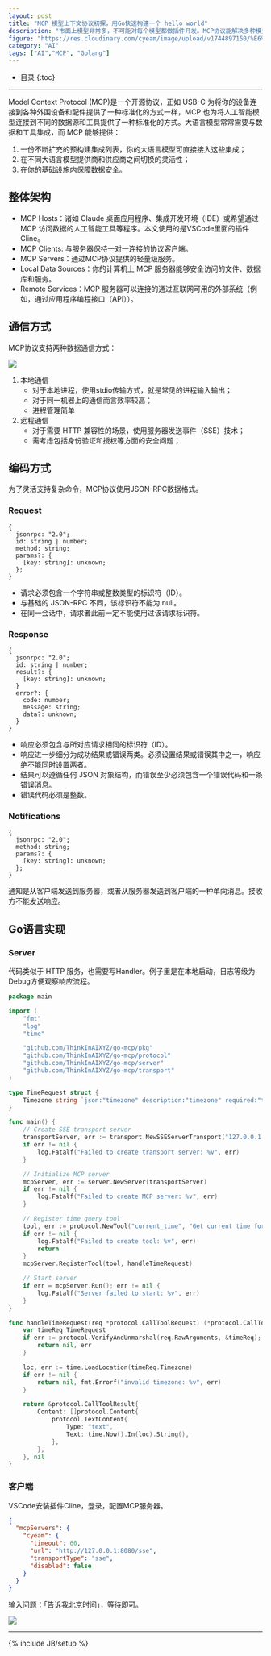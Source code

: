 ```yaml
---
layout: post
title: "MCP 模型上下文协议初探，用Go快速构建一个 hello world"
description: "市面上模型非常多，不可能对每个模型都做插件开发。MCP协议能解决多种模型统一接入模型的问题。本文初步介绍了MCP协议、场景、用CLINE搭一个例子。"
figure: "https://res.cloudinary.com/cyeam/image/upload/v1744897150/%E6%88%AA%E5%B1%8F2025-04-17_21.37.49_zysdtr.png"
category: "AI"
tags: ["AI","MCP", "Golang"]
---
```


* 目录
{:toc}
---

Model Context Protocol (MCP)是一个开源协议，正如 USB-C 为将你的设备连接到各种外围设备和配件提供了一种标准化的方式一样，MCP 也为将人工智能模型连接到不同的数据源和工具提供了一种标准化的方式。大语言模型常常需要与数据和工具集成，而 MCP 能够提供：
1. 一份不断扩充的预构建集成列表，你的大语言模型可直接接入这些集成；
2. 在不同大语言模型提供商和供应商之间切换的灵活性；
3. 在你的基础设施内保障数据安全。

## 整体架构

- MCP Hosts：诸如 Claude 桌面应用程序、集成开发环境（IDE）或希望通过 MCP 访问数据的人工智能工具等程序。本文使用的是VSCode里面的插件Cline。
- MCP Clients: 与服务器保持一对一连接的协议客户端。
- MCP Servers：通过MCP协议提供的轻量级服务。
- Local Data Sources：你的计算机上 MCP 服务器能够安全访问的文件、数据库和服务。
- Remote Services：MCP 服务器可以连接的通过互联网可用的外部系统（例如，通过应用程序编程接口（API））。

## 通信方式

MCP协议支持两种数据通信方式：

![](https://res.cloudinary.com/cyeam/image/upload/v1744897827/640.webp_az9ha1.png)

1. 本地通信
	- 对于本地进程，使用stdio传输方式，就是常见的进程输入输出；
	- 对于同一机器上的通信而言效率较高；
	- 进程管理简单
2. 远程通信
	- 对于需要 HTTP 兼容性的场景，使用服务器发送事件（SSE）技术；
	- 需考虑包括身份验证和授权等方面的安全问题；

## 编码方式

为了灵活支持复杂命令，MCP协议使用JSON-RPC数据格式。

### Request

```
{
  jsonrpc: "2.0";
  id: string | number;
  method: string;
  params?: {
    [key: string]: unknown;
  };
}
```

- 请求必须包含一个字符串或整数类型的标识符（ID）。
- 与基础的 JSON-RPC 不同，该标识符不能为 null。
- 在同一会话中，请求者此前一定不能使用过该请求标识符。

### Response

```
{
  jsonrpc: "2.0";
  id: string | number;
  result?: {
    [key: string]: unknown;
  }
  error?: {
    code: number;
    message: string;
    data?: unknown;
  }
}
```

- 响应必须包含与所对应请求相同的标识符（ID）。
- 响应进一步细分为成功结果或错误两类。必须设置结果或错误其中之一，响应绝不能同时设置两者。
- 结果可以遵循任何 JSON 对象结构，而错误至少必须包含一个错误代码和一条错误消息。
- 错误代码必须是整数。

### Notifications

```
{
  jsonrpc: "2.0";
  method: string;
  params?: {
    [key: string]: unknown;
  };
}
```

通知是从客户端发送到服务器，或者从服务器发送到客户端的一种单向消息。接收方不能发送响应。

## Go语言实现

### Server

代码类似于 HTTP 服务，也需要写Handler。例子里是在本地启动，日志等级为Debug方便观察响应流程。

```go
package main

import (
	"fmt"
	"log"
	"time"

	"github.com/ThinkInAIXYZ/go-mcp/pkg"
	"github.com/ThinkInAIXYZ/go-mcp/protocol"
	"github.com/ThinkInAIXYZ/go-mcp/server"
	"github.com/ThinkInAIXYZ/go-mcp/transport"
)

type TimeRequest struct {
	Timezone string `json:"timezone" description:"timezone" required:"true"` // Use field tag to describe input schema
}

func main() {
	// Create SSE transport server
	transportServer, err := transport.NewSSEServerTransport("127.0.0.1:8080", transport.WithSSEServerTransportOptionLogger(pkg.DebugLogger))
	if err != nil {
		log.Fatalf("Failed to create transport server: %v", err)
	}

	// Initialize MCP server
	mcpServer, err := server.NewServer(transportServer)
	if err != nil {
		log.Fatalf("Failed to create MCP server: %v", err)
	}

	// Register time query tool
	tool, err := protocol.NewTool("current_time", "Get current time for specified timezone", TimeRequest{})
	if err != nil {
		log.Fatalf("Failed to create tool: %v", err)
		return
	}
	mcpServer.RegisterTool(tool, handleTimeRequest)

	// Start server
	if err = mcpServer.Run(); err != nil {
		log.Fatalf("Server failed to start: %v", err)
	}
}

func handleTimeRequest(req *protocol.CallToolRequest) (*protocol.CallToolResult, error) {
	var timeReq TimeRequest
	if err := protocol.VerifyAndUnmarshal(req.RawArguments, &timeReq); err != nil {
		return nil, err
	}

	loc, err := time.LoadLocation(timeReq.Timezone)
	if err != nil {
		return nil, fmt.Errorf("invalid timezone: %v", err)
	}

	return &protocol.CallToolResult{
		Content: []protocol.Content{
			protocol.TextContent{
				Type: "text",
				Text: time.Now().In(loc).String(),
			},
		},
	}, nil
}
```

### 客户端

VSCode安装插件Cline，登录，配置MCP服务器。

```json
{
  "mcpServers": {
    "cyeam": {
      "timeout": 60,
      "url": "http://127.0.0.1:8080/sse",
      "transportType": "sse",
      "disabled": false
    }
  }
}
```

输入问题：「告诉我北京时间」，等待即可。

![](https://res.cloudinary.com/cyeam/image/upload/v1744899675/%E6%88%AA%E5%B1%8F2025-04-17_22.20.39_s2frsr.png)

---


{% include JB/setup %}
